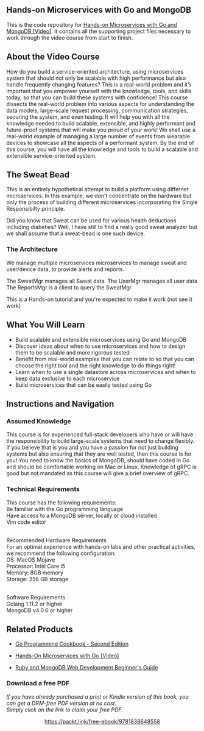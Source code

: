 ## Hands-on Microservices with Go and MongoDB

This is the code repository for [Hands-on Microservices with Go and MongoDB [Video]](https://www.packtpub.com/web-development/hands-on-microservices-with-go-and-mongodb-video). It contains all the supporting project files necessary to work through the video course from start to finish.

## About the Video Course
How do you build a service-oriented architecture, using microservices system that should not only be scalable with high performance but also handle frequently changing features? This is a real-world problem and it’s important that you empower yourself with the knowledge, tools, and skills today, so that you can build these systems with confidence!
This course dissects the real-world problem into various aspects for understanding the data models, large-scale request processing, communication strategies, securing the system, and even testing. It will help you with all the knowledge needed to build scalable, extensible, and highly performant and future-proof systems that will make you proud of your work! We shall use a real-world example of managing a large number of events from wearable devices to showcase all the aspects of a performant system.
By the end of this course, you will have all the knowledge and tools to build a scalable and extensible service-oriented system.

## The Sweat Bead ##

This is an entirely hypothetical attempt to build a platform using differnet microservices. 
In this example, we don't concentrate on the hardware but only the process of building different 
microservices incorporating the Single Responsibilty principle.

Did you know that Sweat can be used for various health deductions including diabeties? Well, I have
still to find a really good sweat analyzer but we shall assume that a sweat-bead is one such device.

### The Architecture ###

We manage multiple microservices microservices to manage sweat and user/device data, to provide
alerts and reports. 

The SweatMgr manages all Sweat data.
The UserMgr manages all user data
The ReportsMgr is a client to query the SweatMgr

This is a Hands-on tutorial and you're expected to make it work (not see it work)

<H2>What You Will Learn</H2>
<DIV class=book-info-will-learn-text>
<UL>
<LI>Build scalable and extensible microservices using Go and MongoDB
<LI>Discover ideas about when to use microservices and how to design them to be scalable and more rigorous tested
<LI>Benefit from real-world examples that you can relate to so that you can choose the right tool and the right knowledge to do things right!
<LI>Learn when to use a single datastore across microservices and when to keep data exclusive to each microservice
<LI>Build microservices that can be easily tested using Go
</LI></UL></DIV>

## Instructions and Navigation
### Assumed Knowledge
This course is for experienced full-stack developers who have or will have the responsibility to build large-scale systems that need to change flexibly. If you believe that is you and you have a passion for not just building systems but also ensuring that they are well tested, then this course is for you!
You need to know the basics of MongoDB, should have coded in Go and should be comfortable working on Mac or Linux. Knowledge of gRPC is good but not mandated as this course will give a brief overview of gRPC.	


### Technical Requirements
This course has the following requirements:<br/>
Be familiar with the Go programming language<br/>
Have access to a MongoDB server, locally or cloud installed<br/>
Vim code editor<br/><br/>

Recommended Hardware Requirements<br/>
For an optimal experience with hands-on labs and other practical activities, we recommend the following configuration:<br/>
OS: MacOS Mojave<br/>
Processor: Intel Core i5<br/>
Memory: 8GB memory<br/>
Storage: 256 GB storage<br/><br/>

Software Requirements<br/>
Golang 1.11.2 or higher<br/>
MongoDB v4.0.6 or higher<br/>



## Related Products
* [Go Programming Cookbook - Second Edition](https://www.packtpub.com/application-development/go-programming-cookbook-second-edition)

* [Hands-On Microservices with Go [Video]](https://www.packtpub.com/application-development/hands-microservices-go-video)

* [Ruby and MongoDB Web Development Beginner's Guide](https://www.packtpub.com/web-development/ruby-and-mongodb-web-development-beginners-guide)
### Download a free PDF

 <i>If you have already purchased a print or Kindle version of this book, you can get a DRM-free PDF version at no cost.<br>Simply click on the link to claim your free PDF.</i>
<p align="center"> <a href="https://packt.link/free-ebook/9781838648558">https://packt.link/free-ebook/9781838648558 </a> </p>